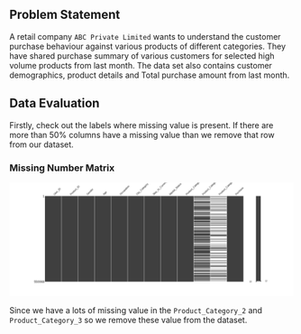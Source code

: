 ## Problem Statement
A retail company `ABC Private Limited` wants to understand the customer purchase behaviour against various products of different categories. They have shared purchase summary of various customers for selected high volume products from last month.
The data set also contains customer demographics, product details and Total purchase amount from last month.

## Data Evaluation
Firstly, check out the labels where missing value is present. If there are more than 50% columns have a missing value than we remove that row from our dataset.

### Missing Number Matrix
![matrix.png](/image/missingno_matrix.png)

Since we have a lots of missing value in the `Product_Category_2` and `Product_Category_3` so we remove these value from the dataset.

